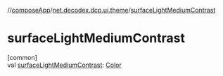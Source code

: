 //[composeApp](../../index.md)/[net.decodex.dcp.ui.theme](index.md)/[surfaceLightMediumContrast](surface-light-medium-contrast.md)

# surfaceLightMediumContrast

[common]\
val [surfaceLightMediumContrast](surface-light-medium-contrast.md): [Color](https://developer.android.com/reference/kotlin/androidx/compose/ui/graphics/Color.html)
